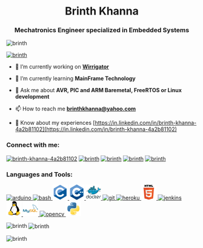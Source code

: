 <h1 align="center">Brinth Khanna</h1>
<h3 align="center">Mechatronics Engineer specialized in Embedded Systems</h3>

<p align="left"> <img src="https://komarev.com/ghpvc/?username=brinth&label=Profile%20views&color=0e75b6&style=flat" alt="brinth" /> </p>

<p align="left"> <a href="https://github.com/ryo-ma/github-profile-trophy"><img src="https://github-profile-trophy.vercel.app/?username=brinth" alt="brinth" /></a> </p>

- 🔭 I’m currently working on [**Wirrigator**](https://github.com/brinth/wirrigator)

- 🌱 I’m currently learning **MainFrame Technology**

- 💬 Ask me about **AVR, PIC and ARM Baremetal, FreeRTOS or Linux development**

- 📫 How to reach me **brinthkhanna@yahoo.com**

- 📄 Know about my experiences [https://in.linkedin.com/in/brinth-khanna-4a2b81102](https://in.linkedin.com/in/brinth-khanna-4a2b81102)

<h3 align="left">Connect with me:</h3>
<p align="left">
<a href="https://linkedin.com/in/brinth-khanna-4a2b81102" target="blank"><img align="center" src="https://cdn.jsdelivr.net/npm/simple-icons@3.0.1/icons/linkedin.svg" alt="brinth-khanna-4a2b81102" height="30" width="40" /></a>
<a href="https://medium.com/brinth" target="blank"><img align="center" src="https://cdn.jsdelivr.net/npm/simple-icons@3.0.1/icons/medium.svg" alt="brinth" height="30" width="40" /></a>
<a href="https://www.codechef.com/users/brinth" target="blank"><img align="center" src="https://cdn.jsdelivr.net/npm/simple-icons@3.1.0/icons/codechef.svg" alt="brinth" height="30" width="40" /></a>
<a href="https://www.hackerrank.com/brinth" target="blank"><img align="center" src="https://cdn.jsdelivr.net/npm/simple-icons@3.0.1/icons/hackerrank.svg" alt="brinth" height="30" width="40" /></a>
<a href="https://www.hackerearth.com/brinth" target="blank"><img align="center" src="https://cdn.jsdelivr.net/npm/simple-icons@3.0.1/icons/hackerearth.svg" alt="brinth" height="30" width="40" /></a>
</p>

<h3 align="left">Languages and Tools:</h3>
<p align="left"> <a href="https://www.arduino.cc/" target="_blank"> <img src="https://cdn.worldvectorlogo.com/logos/arduino-1.svg" alt="arduino" width="40" height="40"/> </a> <a href="https://www.gnu.org/software/bash/" target="_blank"> <img src="https://www.vectorlogo.zone/logos/gnu_bash/gnu_bash-icon.svg" alt="bash" width="40" height="40"/> </a> <a href="https://www.cprogramming.com/" target="_blank"> <img src="https://raw.githubusercontent.com/devicons/devicon/master/icons/c/c-original.svg" alt="c" width="40" height="40"/> </a> <a href="https://www.w3schools.com/cpp/" target="_blank"> <img src="https://raw.githubusercontent.com/devicons/devicon/master/icons/cplusplus/cplusplus-original.svg" alt="cplusplus" width="40" height="40"/> </a> <a href="https://www.docker.com/" target="_blank"> <img src="https://raw.githubusercontent.com/devicons/devicon/master/icons/docker/docker-original-wordmark.svg" alt="docker" width="40" height="40"/> </a> <a href="https://git-scm.com/" target="_blank"> <img src="https://www.vectorlogo.zone/logos/git-scm/git-scm-icon.svg" alt="git" width="40" height="40"/> </a> <a href="https://heroku.com" target="_blank"> <img src="https://www.vectorlogo.zone/logos/heroku/heroku-icon.svg" alt="heroku" width="40" height="40"/> </a> <a href="https://www.w3.org/html/" target="_blank"> <img src="https://raw.githubusercontent.com/devicons/devicon/master/icons/html5/html5-original-wordmark.svg" alt="html5" width="40" height="40"/> </a> <a href="https://www.jenkins.io" target="_blank"> <img src="https://www.vectorlogo.zone/logos/jenkins/jenkins-icon.svg" alt="jenkins" width="40" height="40"/> </a> <a href="https://www.linux.org/" target="_blank"> <img src="https://raw.githubusercontent.com/devicons/devicon/master/icons/linux/linux-original.svg" alt="linux" width="40" height="40"/> </a> <a href="https://www.mysql.com/" target="_blank"> <img src="https://raw.githubusercontent.com/devicons/devicon/master/icons/mysql/mysql-original-wordmark.svg" alt="mysql" width="40" height="40"/> </a> <a href="https://opencv.org/" target="_blank"> <img src="https://www.vectorlogo.zone/logos/opencv/opencv-icon.svg" alt="opencv" width="40" height="40"/> </a> <a href="https://www.python.org" target="_blank"> <img src="https://raw.githubusercontent.com/devicons/devicon/master/icons/python/python-original.svg" alt="python" width="40" height="40"/> </a> </p>

<p><img align="left" src="https://github-readme-stats.vercel.app/api/top-langs?username=brinth&show_icons=true&locale=en&layout=compact" alt="brinth" /></p>

<p>&nbsp;<img align="center" src="https://github-readme-stats.vercel.app/api?username=brinth&show_icons=true&locale=en" alt="brinth" /></p>

<p><img align="center" src="https://github-readme-streak-stats.herokuapp.com/?user=brinth&" alt="brinth" /></p>
